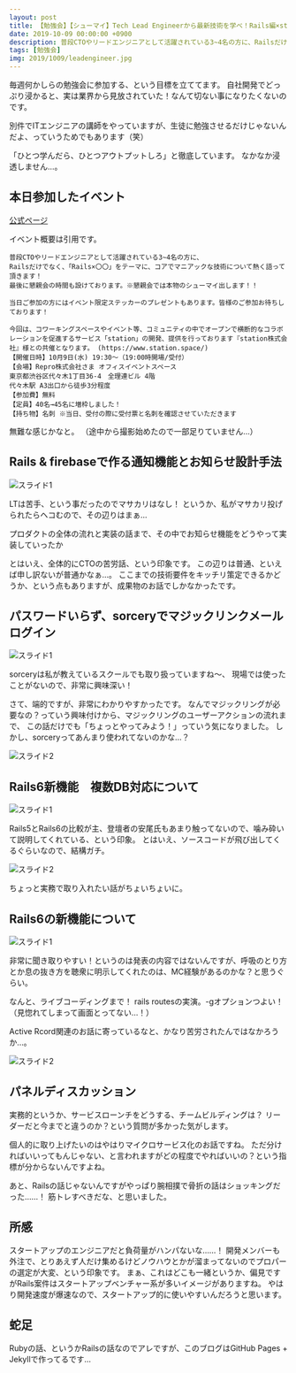 ```yaml
---
layout: post
title: 【勉強会】【シューマイ】Tech Lead Engineerから最新技術を学べ！Rails編×station
date: 2019-10-09 00:00:00 +0900
description: 普段CTOやリードエンジニアとして活躍されている3~4名の方に、Railsだけでなく、「Rails×〇〇」をテーマに、コアでマニアックな技術について熱く語って頂きます！最後に懇親会の時間も設けております。※懇親会では本物のシューマイ出します！！
tags: [勉強会]
img: 2019/1009/leadengineer.jpg
---
```

毎週何かしらの勉強会に参加する、という目標を立ててます。
自社開発でどっぷり浸かると、実は業界から見放されていた！なんて切ない事になりたくないのです。

別件でITエンジニアの講師をやっていますが、生徒に勉強させるだけじゃないんだよ、っていうためでもあります（笑）

「ひとつ学んだら、ひとつアウトプットしろ」と徹底しています。
なかなか浸透しません…。

## 本日参加したイベント
[公式ページ](https://shuuu-mai.connpass.com/event/146313/)

イベント概要は引用です。

```
普段CTOやリードエンジニアとして活躍されている3~4名の方に、
Railsだけでなく、「Rails×〇〇」をテーマに、コアでマニアックな技術について熱く語って頂きます！
最後に懇親会の時間も設けております。※懇親会では本物のシューマイ出します！！

当日ご参加の方にはイベント限定ステッカーのプレゼントもあります。皆様のご参加お待ちしております！

今回は、コワーキングスペースやイベント等、コミュニティの中でオープンで横断的なコラボレーションを促進するサービス「station」の開発、提供を行っております『station株式会社』様との共催となります。 (https://www.station.space/)
【開催日時】10月9日(水) 19:30〜（19:00時開場/受付）
【会場】Repro株式会社さま オフィスイベントスペース
東京都渋谷区代々木1丁目36-4　全理連ビル 4階
代々木駅 A3出口から徒歩3分程度
【参加費】無料
【定員】40名→45名に増枠しました！
【持ち物】名刺 ※当日、受付の際に受付票と名刺を確認させていただきます
```

無難な感じかなと。
（途中から撮影始めたので一部足りていません…）

## Rails & firebaseで作る通知機能とお知らせ設計手法
![スライド1]({{site.baseurl}}/assets/img/2019/1009/firebase_matome.jpg)

LTは苦手、という事だったのでマサカリはなし！
というか、私がマサカリ投げられたらヘコむので、その辺りはまぁ…

プロダクトの全体の流れと実装の話まで、その中でお知らせ機能をどうやって実装していったか

とはいえ、全体的にCTOの苦労話、という印象です。
この辺りは普通、といえば申し訳ないが普通かなぁ…。
ここまでの技術要件をキッチリ策定できるかどうか、という点もありますが、成果物のお話でしかなかったです。

## パスワードいらず、sorceryでマジックリンクメールログイン
![スライド1]({{site.baseurl}}/assets/img/2019/1009/magiclink-uml.jpg)

sorceryは私が教えているスクールでも取り扱っていますね～、
現場では使ったことがないので、非常に興味深い！

さて、端的ですが、非常にわかりやすかったです。
なんでマジックリングが必要なの？っていう興味付けから、マジックリングのユーザーアクションの流れまで、
この話だけでも「ちょっとやってみよう！」っていう気になりました。
しかし、sorceryってあんまり使われてないのかな…？

![スライド2]({{site.baseurl}}/assets/img/2019/1009/php2rails.jpg)

## Rails6新機能　複数DB対応について
![スライド1]({{site.baseurl}}/assets/img/2019/1009/railsguides.jpg)

Rails5とRails6の比較が主、登壇者の安尾氏もあまり触ってないので、噛み砕いて説明してくれている、という印象。
とはいえ、ソースコードが飛び出してくるぐらいなので、結構ガチ。

![スライド2]({{site.baseurl}}/assets/img/2019/1009/macara.jpg)

ちょっと実務で取り入れたい話がちょいちょいに。

## Rails6の新機能について
![スライド1]({{site.baseurl}}/assets/img/2019/1009/live.jpg)

非常に聞き取りやすい！というのは発表の内容ではないんですが、呼吸のとり方とか息の抜き方を聴衆に明示してくれたのは、MC経験があるのかな？と思うぐらい。

なんと、ライブコーディングまで！
rails routesの実演。-gオプションつよい！
（見惚れてしまって画面とってない…！）

Active Rcord関連のお話に寄っているなと、かなり苦労されたんではなかろうか…。

![スライド2]({{site.baseurl}}/assets/img/2019/1009/rails6.jpg)

## パネルディスカッション
実務的というか、サービスローンチをどうする、チームビルディングは？
リーダーだと今までと違うのか？という質問が多かった気がします。

個人的に取り上げたいのはやはりマイクロサービス化のお話ですね。
ただ分ければいいってもんじゃない、と言われますがどの程度でやればいいの？という指標が分からないんですよね。

あと、Railsの話じゃないんですがやっぱり腕相撲で骨折の話はショッキングだった……！
筋トレすべきだな、と思いました。

## 所感
スタートアップのエンジニアだと負荷量がハンパないな……！
開発メンバーも外注で、とりあえず人だけ集めるけどノウハウとかが溜まってないのでプロパーの選定が大変、という印象です。
まぁ、これはどこも一緒というか、偏見ですがRails案件はスタートアップベンチャー系が多いイメージがありますね。
やはり開発速度が爆速なので、スタートアップ的に使いやすいんだろうと思います。

## 蛇足
Rubyの話、というかRailsの話なのでアレですが、このブログはGitHub Pages + Jekyllで作ってるです…
